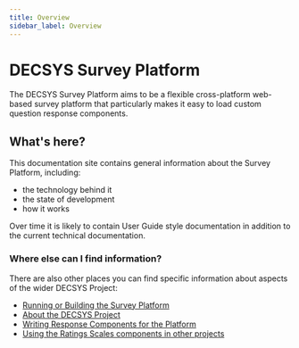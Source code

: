 ```yaml
---
title: Overview
sidebar_label: Overview
---
```


# DECSYS Survey Platform

The DECSYS Survey Platform aims to be a flexible cross-platform web-based survey platform that particularly makes it easy to load custom question response components.

## What's here?
This documentation site contains general information about the Survey Platform, including:

- the technology behind it
- the state of development
- how it works

Over time it is likely to contain User Guide style documentation in addition to the current technical documentation.

### Where else can I find information?
There are also other places you can find specific information about aspects of the wider DECSYS Project:

- [Running or Building the Survey Platform](https://github.com/decsys/decsys/blob/master/README.md)
- [About the DECSYS Project](http://www.lucidresearch.org/decsys.html)
- [Writing Response Components for the Platform](https://github.com/decsys/component-boilerplate/wiki)
- [Using the Ratings Scales components in other projects](https://decsys.github.io/rating-scales/)
